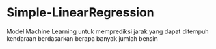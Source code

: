 # Simple-LinearRegression
Model Machine Learning untuk memprediksi jarak yang dapat ditempuh kendaraan berdasarkan berapa banyak jumlah bensin
